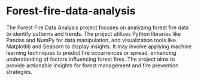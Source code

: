 # Forest-fire-data-analysis
The Forest Fire Data Analysis project focuses on analyzing forest fire data to identify patterns and trends. The project utilizes Python libraries like Pandas and NumPy for data manipulation, and visualization tools like Matplotlib and Seaborn to display insights. It may involve applying machine learning techniques to predict fire occurrences or spread, enhancing understanding of factors influencing forest fires. The project aims to provide actionable insights for forest management and fire prevention strategies.
